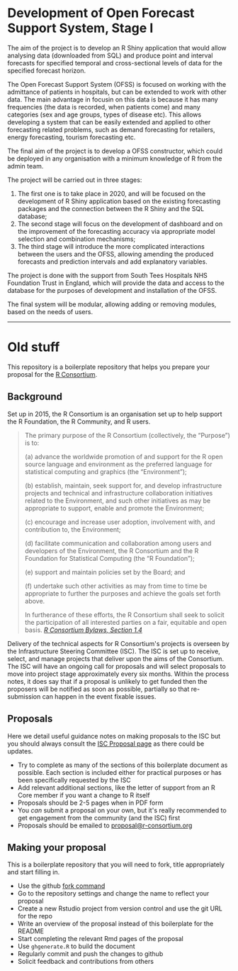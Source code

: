 # Development of Open Forecast Support System, Stage I
The aim of the project is to develop an R Shiny application that would allow analysing data (downloaded from SQL) and produce point and interval forecasts for specified temporal and cross-sectional levels of data for the specified forecast horizon.

The Open Forecast Support System (OFSS) is focused on working with the admittance of patients in hospitals, but can be extended to work with other data. The main advantage in focusin on this data is because it has many frequencies (the data is recorded, when patients come) and many categories (sex and age groups, types of disease etc). This allows developing a system that can be easily extended and applied to other forecasting related problems, such as demand forecasting for retailers, energy forecasting, tourism forecasting etc.

The final aim of the project is to develop a OFSS constructor, which could be deployed in any organisation with a minimum knowledge of R from the admin team.

The project will be carried out in three stages:

1. The first one is to take place in 2020, and will be focused on the development of R Shiny application based on the existing forecasting packages and the connection between the R Shiny and the SQL database;
2. The second stage will focus on the development of dashboard and on the improvement of the forecasting accuracy via appropriate model selection and combination mechanisms;
3. The third stage will introduce the more complicated interactions between the users and the OFSS, allowing amending the produced forecasts and prediction intervals and add explanatory variables.

The project is done with the support from South Tees Hospitals NHS Foundation Trust in England, which will provide the data and access to the database for the purposes of development and installation of the OFSS.

The final system will be modular, allowing adding or removing modules, based on the needs of users.



---------------

# Old stuff
This repository is a boilerplate repository that helps you prepare your proposal for the [R Consortium](https://www.r-consortium.org).

## Background 
Set up in 2015, the R Consortium is an organisation set up to help support the R Foundation, the R Community, and R users.

> The primary purpose of the R Consortium (collectively, the “Purpose”) is to: 
>
>(a) advance the worldwide promotion of and support for the R open source language and environment as the preferred language for statistical computing and graphics (the “Environment”);
>
>(b) establish, maintain, seek support for, and develop infrastructure projects and technical and infrastructure collaboration initiatives related to the Environment, and such other initiatives as may be appropriate to support, enable and promote the Environment; 
>
>(c) encourage and increase user adoption, involvement with, and contribution to, the Environment; 
>
>(d) facilitate communication and collaboration among users and developers of the Environment, the R Consortium and the R Foundation for Statistical Computing (the “R Foundation”); 
>
>(e) support and maintain policies set by the Board; and 
>
>(f) undertake such other activities as may from time to time be appropriate to further the purposes and achieve the goals set forth above.  
>
>In furtherance of these efforts, the R Consortium shall seek to solicit the participation of all interested parties on a fair, equitable and open basis.
> *[R Consortium Bylaws, Section 1.4](https://www.r-consortium.org/about/governance/bylaws)*

Delivery of the technical aspects for R Consortium's projects is overseen by the Infrastructure Steering Committee (ISC). The ISC is set up to receive, select, and manage projects that deliver upon the aims of the Consortium. The ISC will have an ongoing call for proposals and will select proposals to move into project stage approximately every six months. Within the process notes, it does say that if a proposal is unlikely to get funded then the proposers will be notified as soon as possible, partially so that re-submission can happen in the event fixable issues.

## Proposals
Here we detail useful guidance notes on making proposals to the ISC but you should always consult the [ISC Proposal page](https://www.r-consortium.org/about/isc/proposals) as there could be updates.

- Try to complete as many of the sections of this boilerplate document as possible. Each section is included either for practical purposes or has been specifically requested by the ISC
- Add relevant additional sections, like the letter of support from an R Core member if you want a change to R itself
- Proposals should be 2-5 pages when in PDF form
- You *can* submit a proposal on your own, but it's really recommended to get engagement from the community (and the ISC) first
- Proposals should be emailed to [proposal@r-consortium.org](proposal@r-consortium.org)

## Making your proposal
This is a boilerplate repository that you will need to fork, title appropriately and start filling in.

- Use the github [fork command](https://github.com/stephlocke/isc-proposal#fork-destination-box)
- Go to the repository settings and change the name to reflect your proposal
- Create a new Rstudio project from version control and use the git URL for the repo
- Write an overview of the proposal instead of this boilerplate for the README
- Start completing the relevant Rmd pages of the proposal
- Use `ghgenerate.R` to build the document
- Regularly commit and push the changes to github
- Solicit feedback and contributions from others
